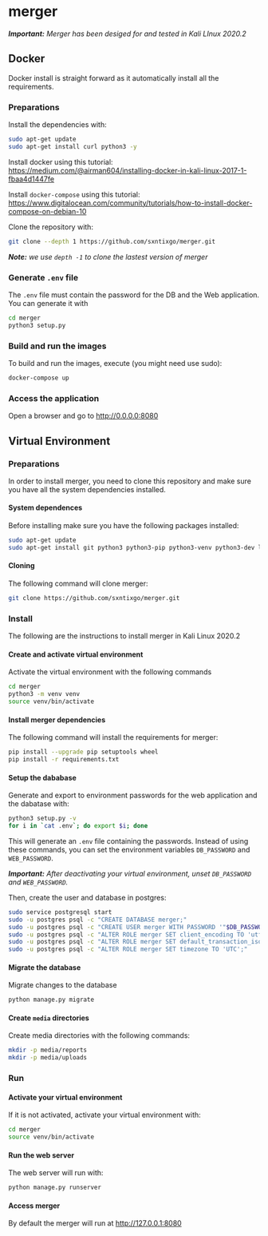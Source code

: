 # merger
***Important:** Merger has been desiged for and tested in Kali LInux 2020.2*

## Docker

Docker install is straight forward as it automatically install all the requirements.

### Preparations

Install the dependencies with:

```bash
sudo apt-get update
sudo apt-get install curl python3 -y
```

Install docker using this tutorial: https://medium.com/@airman604/installing-docker-in-kali-linux-2017-1-fbaa4d1447fe

Install `docker-compose` using this tutorial: https://www.digitalocean.com/community/tutorials/how-to-install-docker-compose-on-debian-10

Clone the repository with:

```bash
git clone --depth 1 https://github.com/sxntixgo/merger.git
```

***Note:** we use `depth -1` to clone the lastest version of merger*

### Generate `.env` file

The `.env` file must contain the password for the DB and the Web application. You can generate it with

```bash
cd merger
python3 setup.py
```

### Build and run the images

To build and run the images, execute (you might need use sudo):

```bash
docker-compose up
```

### Access the application

Open a browser and go to http://0.0.0.0:8080

## Virtual Environment

### Preparations
In order to install merger, you need to clone this repository and make sure you have all the system dependencies installed.

#### System dependences

Before installing make sure you have the following packages installed:

```bash
sudo apt-get update
sudo apt-get install git python3 python3-pip python3-venv python3-dev libpq-dev postgresql openssl -y
```

#### Cloning

The following command will clone merger:

```bash
git clone https://github.com/sxntixgo/merger.git
```

### Install
The following are the instructions to install merger in Kali Linux 2020.2

#### Create and activate virtual environment

Activate the virtual environment with the following commands

```bash
cd merger
python3 -m venv venv
source venv/bin/activate
```

#### Install merger dependencies

The following command will install the requirements for merger:

```bash
pip install --upgrade pip setuptools wheel
pip install -r requirements.txt
```

#### Setup the dababase

Generate and export to environment passwords for the web application and the dabatase with:

```bash
python3 setup.py -v
for i in `cat .env`; do export $i; done
```
This will generate an `.env` file containing the passwords. Instead of using these commands, you can set the environment variables `DB_PASSWORD` and `WEB_PASSWORD`.

***Important:** After deactivating your virtual environment, unset `DB_PASSWORD` and `WEB_PASSWORD`.*

Then, create the user and database in postgres:

```bash
sudo service postgresql start
sudo -u postgres psql -c "CREATE DATABASE merger;"
sudo -u postgres psql -c "CREATE USER merger WITH PASSWORD '"$DB_PASSWORD"';"
sudo -u postgres psql -c "ALTER ROLE merger SET client_encoding TO 'utf8';"
sudo -u postgres psql -c "ALTER ROLE merger SET default_transaction_isolation TO 'read committed';"
sudo -u postgres psql -c "ALTER ROLE merger SET timezone TO 'UTC';"
```

#### Migrate the database

Migrate changes to the database

```bash
python manage.py migrate
```

#### Create `media` directories

Create media directories with the following commands:

```bash
mkdir -p media/reports
mkdir -p media/uploads
```

### Run

#### Activate your virtual environment
If it is not activated, activate your virtual environment with:

```bash
cd merger
source venv/bin/activate
```

#### Run the web server

The web server will run with:

```bash
python manage.py runserver
```

#### Access merger

By default the merger will run at http://127.0.0.1:8080